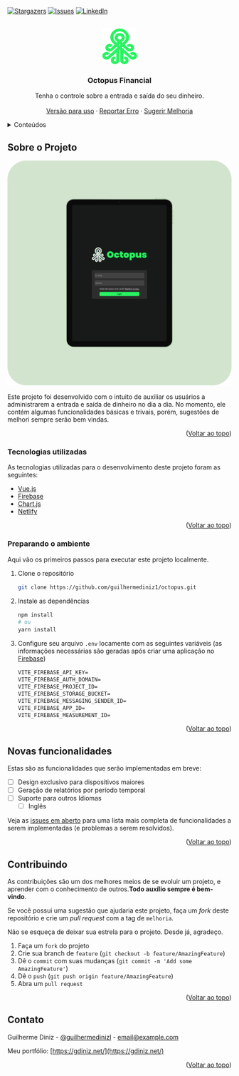 <!-- Improved compatibility of Voltar ao topo link: See: https://github.com/guilhermediniz1/octopus/pull/73 -->
<a id="readme-top"></a>
<!--
*** Thanks for checking out the Best-README-Template. If you have a suggestion
*** that would make this better, please fork the repo and create a pull request
*** or simply open an issue with the tag "enhancement".
*** Don't forget to give the project a star!
*** Thanks again! Now go create something AMAZING! :D
-->



<!-- PROJECT SHIELDS -->
<!--
*** I'm using markdown "reference style" links for readability.
*** Reference links are enclosed in brackets [ ] instead of parentheses ( ).
*** See the bottom of this document for the declaration of the reference variables
*** for contributors-url, forks-url, etc. This is an optional, concise syntax you may use.
*** https://www.markdownguide.org/basic-syntax/#reference-style-links
-->
[![Stargazers][stars-shield]][stars-url]
[![Issues][issues-shield]][issues-url]
[![LinkedIn][linkedin-shield]][linkedin-url]



<!-- PROJECT LOGO -->
<br />
<div align="center">
  <a href="https://github.com/guilhermediniz1/octopus">
    <img src="src/assets/images/logo-octo.svg" alt="Logo" width="80" height="80">
  </a>

  <h3 align="center">Octopus Financial</h3>

  <p align="center">
    Tenha o controle sobre a entrada e saída do seu dinheiro.
    <br />
    <br />
    <a href="https://octopus-financial.netlify.app/">Versão para uso</a>
    ·
    <a href="https://github.com/guilhermediniz1/octopus/issues">Reportar Erro</a>
    ·
    <a href="https://github.com/guilhermediniz1/octopus/issues">Sugerir Melhoria</a>
  </p>
</div>


<!-- TABLE OF CONTENTS -->
<details>
  <summary>Conteúdos</summary>
  <ol>
    <li>
      <a href="#sobre-o-projeto">Sobre o Projeto</a>
      <ul>
        <li><a href="#tecnologias-utilizadas">Tecnologias Utilziadas</a></li>
      </ul>
    </li>
    <li><a href="#preparando-o-ambiente">Preparando o ambiente</a></li>
    <li><a href="#novas-funcionalidades">Novas Funcionalidades</a></li>
    <li><a href="#contribuindo">Contribuindo</a></li>
    <li><a href="#contato">Contato</a></li>
  </ol>
</details>



<!-- ABOUT THE PROJECT -->
## Sobre o Projeto

[![Tela de Autenticação][product-screenshot]](https://octopus-financial.netlify.app/)

Este projeto foi desenvolvido com o intuito de auxiliar os usuários a administrarem a entrada e saída de dinheiro no dia a dia. No momento, ele contém algumas funcionalidades básicas e trivais, porém, sugestões de melhori sempre serão bem vindas.

<p align="right">(<a href="#readme-top">Voltar ao topo</a>)</p>



### Tecnologias utilizadas

As tecnologias utilizadas para o desenvolvimento deste projeto foram as seguintes: 

*  [Vue.js][Vue-url]
*  [Firebase][Firebase-url]
*  [Chart.js][Chart-url]
*  [Netlify][Netlify-url]


<p align="right">(<a href="#readme-top">Voltar ao topo</a>)</p>

### Preparando o ambiente

Aqui vão os primeiros passos para executar este projeto localmente.

1. Clone o repositório
   ```sh
   git clone https://github.com/guilhermediniz1/octopus.git
   ```
2. Instale as dependências
   ```sh
   npm install
   # ou
   yarn install
   ```
3. Configure seu arquivo <code>.env</code> locamente com as seguintes variáveis (as informações necessárias são geradas após criar uma aplicação no [Firebase][Firebase-console-url])
    ```
    VITE_FIREBASE_API_KEY=
    VITE_FIREBASE_AUTH_DOMAIN=
    VITE_FIREBASE_PROJECT_ID=
    VITE_FIREBASE_STORAGE_BUCKET=
    VITE_FIREBASE_MESSAGING_SENDER_ID=
    VITE_FIREBASE_APP_ID=
    VITE_FIREBASE_MEASUREMENT_ID=
    ```

<p align="right">(<a href="#readme-top">Voltar ao topo</a>)</p>


<!-- ROADMAP -->
## Novas funcionalidades
Estas são as funcionalidades que serão implementadas em breve: 

- [ ] Design exclusivo para dispositivos maiores
- [ ] Geração de relatórios por período temporal
- [ ] Suporte para outros Idiomas
    - [ ] Inglês

Veja as [issues em aberto](https://github.com/guilhermediniz1/octopus/issues) para uma lista mais completa de funcionalidades a serem implementadas (e problemas a serem resolvidos).

<p align="right">(<a href="#readme-top">Voltar ao topo</a>)</p>



<!-- CONTRIBUTING -->
## Contribuindo

As contribuições são um dos melhores meios de se evoluir um projeto, e aprender com o conhecimento de outros.**Todo auxílio sempre é bem-vindo**.

Se você possui uma sugestão que ajudaria este projeto, faça um _fork_ deste repositório e crie um _pull request_ com a tag de <code>melhoria</code>.

Não se esqueça de deixar sua estrela para o projeto. Desde já, agradeço.

1. Faça um <code>fork</code> do projeto
2. Crie sua branch de <code>feature</code> (`git checkout -b feature/AmazingFeature`)
3. Dê o <code>commit</code> com suas mudanças (`git commit -m 'Add some AmazingFeature'`)
4. Dê o `push` (`git push origin feature/AmazingFeature`)
5. Abra um `pull request`

<p align="right">(<a href="#readme-top">Voltar ao topo</a>)</p>


<!-- CONTACT -->
## Contato

Guilherme Diniz - [@guilhermedinizl](https://www.instagram.com/guilhermedinizl/) - email@example.com

Meu portfólio: [https://gdiniz.net/](https://gdiniz.net/)

<p align="right">(<a href="#readme-top">Voltar ao topo</a>)</p>

<!-- MARKDOWN LINKS & IMAGES -->
<!-- https://www.markdownguide.org/basic-syntax/#reference-style-links -->
[contributors-shield]: https://img.shields.io/github/contributors/othneildrew/Best-README-Template.svg?style=for-the-badge
[contributors-url]: https://github.com/guilhermediniz1/octopus/graphs/contributors
[forks-shield]: https://img.shields.io/github/forks/othneildrew/Best-README-Template.svg?style=for-the-badge
[forks-url]: https://github.com/guilhermediniz1/octopus/network/members
[stars-shield]: https://img.shields.io/github/stars/othneildrew/Best-README-Template.svg?style=for-the-badge
[stars-url]: https://github.com/guilhermediniz1/octopus/stargazers
[issues-shield]: https://img.shields.io/github/issues/othneildrew/Best-README-Template.svg?style=for-the-badge
[issues-url]: https://github.com/guilhermediniz1/octopus/issues
[license-shield]: https://img.shields.io/github/license/othneildrew/Best-README-Template.svg?style=for-the-badge
[license-url]: https://github.com/guilhermediniz1/octopus/blob/master/LICENSE.txt
[linkedin-shield]: https://img.shields.io/badge/-LinkedIn-black.svg?style=for-the-badge&logo=linkedin&colorB=555
[linkedin-url]: https://www.linkedin.com/in/guilhermedinizl/
[product-screenshot]: src/assets/images/ipad-login.png
[Next.js]: https://img.shields.io/badge/next.js-000000?style=for-the-badge&logo=nextdotjs&logoColor=white
[Next-url]: https://nextjs.org/
[React.js]: https://img.shields.io/badge/React-20232A?style=for-the-badge&logo=react&logoColor=61DAFB
[React-url]: https://reactjs.org/
[Vue.js]: https://img.shields.io/badge/Vue.js-35495E?style=for-the-badge&logo=vuedotjs&logoColor=4FC08D
[Vue-url]: https://vuejs.org/
[Chart-url]: https://www.chartjs.org/
[Firebase-url]: https://firebase.google.com/
[Angular.io]: https://img.shields.io/badge/Angular-DD0031?style=for-the-badge&logo=angular&logoColor=white
[Angular-url]: https://angular.io/
[Svelte.dev]: https://img.shields.io/badge/Svelte-4A4A55?style=for-the-badge&logo=svelte&logoColor=FF3E00
[Svelte-url]: https://svelte.dev/
[Laravel.com]: https://img.shields.io/badge/Laravel-FF2D20?style=for-the-badge&logo=laravel&logoColor=white
[Laravel-url]: https://laravel.com
[Bootstrap.com]: https://img.shields.io/badge/Bootstrap-563D7C?style=for-the-badge&logo=bootstrap&logoColor=white
[Bootstrap-url]: https://getbootstrap.com
[JQuery.com]: https://img.shields.io/badge/jQuery-0769AD?style=for-the-badge&logo=jquery&logoColor=white
[JQuery-url]: https://jquery.com 
[Firebase-console-url]: https://console.firebase.google.com/
[Netlify-url]: https://www.netlify.com/